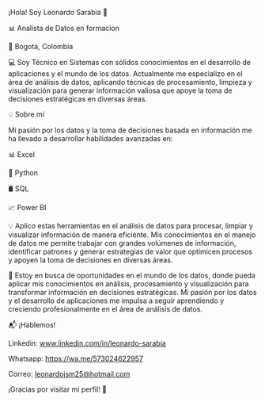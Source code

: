 ¡Hola! Soy Leonardo Sarabia 👋

📊 Analista de Datos en formacion 

📍 Bogota, Colombia


💻 Soy Técnico en Sistemas con sólidos conocimientos en el desarrollo de aplicaciones y el mundo de los datos. Actualmente me especializo en el área de análisis de datos, aplicando técnicas de procesamiento, limpieza y visualización para generar información valiosa que apoye la toma de decisiones estratégicas en diversas áreas.


💡 Sobre mí

Mi pasión por los datos y la toma de decisiones basada en información me ha llevado a desarrollar habilidades avanzadas en:


📊 Excel

🐍 Python

🛢 SQL

📈 Power BI


💡 Aplico estas herramientas en el  análisis de datos para procesar, limpiar y visualizar información de manera eficiente. Mis conocimientos en el manejo de datos me permite trabajar con grandes volúmenes de información, identificar patrones y generar estrategias de valor que optimicen procesos y apoyen la toma de decisiones en diversas áreas.


🎯 Estoy en busca de oportunidades en el mundo de los datos, donde pueda aplicar mis conocimientos en análisis, procesamiento y visualización para transformar información en decisiones estratégicas. Mi pasión por los datos y el desarrollo de aplicaciones me impulsa a seguir aprendiendo y creciendo profesionalmente en el área de análisis de datos.


📬 ¡Hablemos!

Linkedin: www.linkedin.com/in/leonardo-sarabia

Whatsapp: https://wa.me/573024622957


Correo: leonardojsm25@hotmail.com


¡Gracias por visitar mi perfil! 🚀
